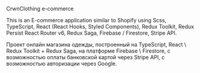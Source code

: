 CrwnClothing e-commerce

This is an E-commerce application similar to Shopify using Scss, TypeScript, React (React Hooks, Styled Components), Redux Toolkit, Redux Persist React Router v6, Redux Saga, Firebase / Firestore, Stripe API.

Проект онлайн магазина одежды, построенный на TypeScript, React \ Redux Toolkit + Redux Saga, на платформе Firebase \ Firestore, с возможностью оплаты банковской картой через Stripe API, с возможностью авторизации через Google.
